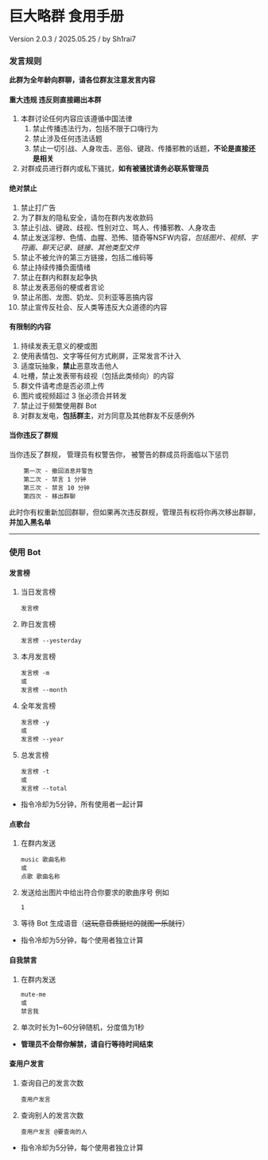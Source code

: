 # 巨大略群 食用手册
Version 2.0.3 / 2025.05.25 / by Sh1rai7 
### 发言规则

**此群为全年龄向群聊，请各位群友注意发言内容**

#### 重大违规 违反则直接踢出本群
1. 本群讨论任何内容应该遵循中国法律
    1.  禁止传播违法行为，包括不限于口嗨行为
    1.  禁止涉及任何违法话题
    1.  禁止一切引战、人身攻击、恶俗、键政、传播邪教的话题，**不论是直接还是相关**
1.  对群成员进行群内或私下骚扰，**如有被骚扰请务必联系管理员**

#### 绝对禁止
1.  禁止打广告
1.  为了群友的隐私安全，请勿在群内发收款码
1.  禁止引战、键政、歧视、性别对立、骂人、传播邪教、人身攻击
1.  禁止发送淫秽、色情、血腥、恐怖、猎奇等NSFW内容，*包括图片、视频、字符画、聊天记录、链接、其他类型文件*
1.  禁止不被允许的第三方链接，包括二维码等
1.  禁止持续传播负面情绪
1.  禁止在群内和群友起争执
1.  禁止发表恶俗的梗或者言论
1.  禁止吊图、龙图、奶龙、贝利亚等恶搞内容
1.  禁止宣传反社会、反人类等违反大众道德的内容

#### 有限制的内容
1.  持续发表无意义的梗或图
1.  使用表情包、文字等任何方式刷屏，正常发言不计入
1.  适度玩抽象，**禁止**恶意攻击他人
1.  吐槽，禁止发表带有歧视（包括此类倾向）的内容
1.  群文件请考虑是否必须上传
1.  图片或视频超过 3 张必须合并转发
1.  禁止过于频繁使用群 Bot
1.  对群友发电，**包括群主**，对方同意及其他群友不反感例外

#### 当你违反了群规
当你违反了群规， 管理员有权警告你， 被警告的群成员将面临以下惩罚

        第一次 - 撤回消息并警告
        第二次 - 禁言 1 分钟
        第三次 - 禁言 10 分钟
        第四次 - 移出群聊

此时你有权重新加回群聊，但如果再次违反群规，管理员有权将你再次移出群聊，**并加入黑名单**

***

### 使用 Bot
#### 发言榜
1.  当日发言榜

        发言榜

1.  昨日发言榜

        发言榜 --yesterday

1.  本月发言榜

        发言榜 -m
        或
        发言榜 --month

1.  全年发言榜

        发言榜 -y
        或
        发言榜 --year

1.  总发言榜

        发言榜 -t
        或
        发言榜 --total

-   指令冷却为5分钟，所有使用者一起计算

#### 点歌台
1.  在群内发送
    
        music 歌曲名称
        或
        点歌 歌曲名称

1.  发送给出图片中给出符合你要求的歌曲序号
    例如

        1

1.  等待 Bot 生成语音（~~这玩意音质挺烂的就图一乐就行~~）
-   指令冷却为5分钟，每个使用者独立计算

#### 自我禁言
1.  在群内发送

        mute-me
        或
        禁言我

1.  单次时长为1~60分钟随机，分度值为1秒
-   **管理员不会帮你解禁，请自行等待时间结束**

#### 查用户发言
1.  查询自己的发言次数
        
        查用户发言
        
1.  查询别人的发言次数
            
        查用户发言 @要查询的人
    
-   指令冷却为5分钟，每个使用者独立计算

